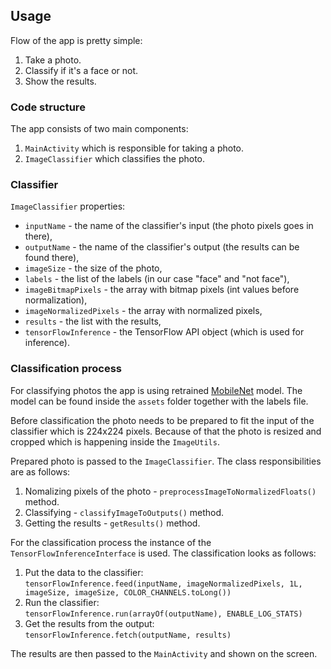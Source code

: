 ## Usage

Flow of the app is pretty simple:
1. Take a photo.
2. Classify if it's a face or not.
3. Show the results.

### Code structure

The app consists of two main components:
1. `MainActivity` which is responsible for taking a photo.
2. `ImageClassifier` which classifies the photo.

### Classifier

`ImageClassifier` properties:
- `inputName` - the name of the classifier's input (the photo pixels goes in there),
- `outputName` - the name of the classifier's output (the results can be found there),
- `imageSize` - the size of the photo,
- `labels` - the list of the labels (in our case "face" and "not face"),
- `imageBitmapPixels` - the array with bitmap pixels (int values before normalization),
- `imageNormalizedPixels` - the array with normalized pixels,
- `results` - the list with the results,
- `tensorFlowInference` - the TensorFlow API object (which is used for inference).

### Classification process

For classifying photos the app is using retrained [MobileNet](https://github.com/tensorflow/models/blob/master/research/slim/nets/mobilenet_v1.md) model. The model can be found inside the `assets` folder together with the labels file.

Before classification the photo needs to be prepared to fit the input of the classifier which is 224x224 pixels. Because of that the photo is resized and cropped which is happening inside the `ImageUtils`.

Prepared photo is passed to the `ImageClassifier`. The class responsibilities are as follows:
1. Nomalizing pixels of the photo - `preprocessImageToNormalizedFloats()` method.
2. Classifying - `classifyImageToOutputs()` method.
3. Getting the results - `getResults()` method.

For the classification process the instance of the `TensorFlowInferenceInterface` is used. The classification looks as follows:
1. Put the data to the classifier:
<br/> `tensorFlowInference.feed(inputName, imageNormalizedPixels, 1L, imageSize, imageSize, COLOR_CHANNELS.toLong())` <br/>
2. Run the classifier:
<br/> `tensorFlowInference.run(arrayOf(outputName), ENABLE_LOG_STATS)` <br/>
3. Get the results from the output:
<br/> `tensorFlowInference.fetch(outputName, results)` <br/>

The results are then passed to the `MainActivity` and shown on the screen.
